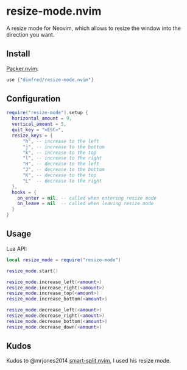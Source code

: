 # resize-mode.nvim

A resize mode for Neovim, which allows to resize the window into the direction you want.

## Install

[Packer.nvim](https://github.com/wbthomason/packer.nvim):

```lua
use {"dimfred/resize-mode.nvim"}
```

## Configuration

```lua
require("resize-mode").setup {
  horizontal_amount = 9,
  vertical_amount = 5,
  quit_key = "<ESC>",
  resize_keys = {
      "h", -- increase to the left
      "j", -- increase to the bottom
      "k", -- increase to the top
      "l", -- increase to the right
      "H", -- decrease to the left
      "J", -- decrease to the bottom
      "K", -- decrease to the top
      "L"  -- decrease to the right
  },
  hooks = {
    on_enter = nil, -- called when entering resize mode
    on_leave = nil  -- called when leaving resize mode
  }
}
```

## Usage

Lua API:

```lua
local resize_mode = require("resize-mode")

resize_mode.start()

resize_mode.increase_left(<amount>)
resize_mode.increase_right(<amount>)
resize_mode.increase_top(<amount>)
resize_mode.increase_bottom(<amount>)

resize_mode.decrease_left(<amount>)
resize_mode.decrease_right(<amount>)
resize_mode.decrease_bottom(<amount>)
resize_mode.decrease_down(<amount>)
```

## Kudos

Kudos to @mrjones2014 [smart-split.nvim](https://github.com/mrjones2014/smart-splits.nvim), I used his resize mode.
